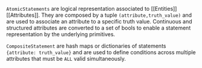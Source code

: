 `AtomicStatements` are logical representation associated to [[Entities]] [[Attributes]]. They are composed by a tuple `(attribute,truth_value)` and are used to associate an attribute to a specific truth value. Continuous and structured attributes are converted to a set of bools to enable a statement representation by the underlying primitives.

`CompositeStatement` are hash maps or dictionaries of statements `{attribute: truth_value}` and are used to define conditions across multiple attributes that must be `ALL` valid simultaneously.

